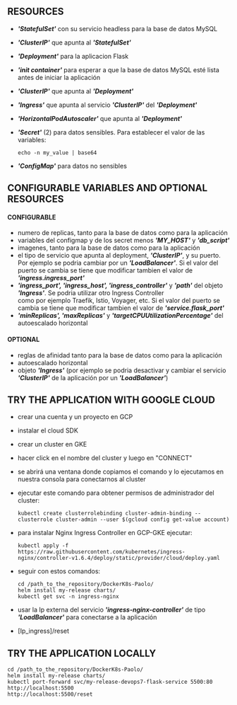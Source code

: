 
<h2>RESOURCES</h2>

- ***'StatefulSet'*** con su servicio headless para la base de datos MySQL
- ***'ClusterIP'*** que apunta al ***'StatefulSet'***
- ***'Deployment'*** para la aplicacion Flask
- ***'init container'*** para esperar a que la base de datos MySQL esté lista antes de iniciar la aplicación 
- ***'ClusterIP'*** que apunta al ***'Deployment'***
- ***'Ingress'*** que apunta al servicio ***'ClusterIP'*** del ***'Deployment'***
- ***'HorizontalPodAutoscaler'*** que apunta al ***'Deployment'***
- ***'Secret'*** (2) para datos sensibles. Para establecer el valor de las variables: 

      echo -n my_value | base64
- ***'ConfigMap'*** para datos no sensibles


<h2>CONFIGURABLE VARIABLES AND OPTIONAL RESOURCES</h2>

<h4>CONFIGURABLE</h4> 

- numero de replicas, tanto para la base de datos como para la aplicación 
- variables del configmap y de los secret menos ***'MY_HOST'*** y ***'db_script'*** 
- imagenes, tanto para la base de datos como para la aplicación 
- el tipo de servicio que apunta al deployment, ***'ClusterIP'***, y su puerto. Por ejemplo se podria cambiar por un ***'LoadBalancer'***. 
  Si el valor del puerto se cambia se tiene que modificar tambien el valor de ***'ingress.ingress_port'*** 
- ***'ingress_port', 'ingress_host', 'ingress_controller'*** y ***'path'*** del objeto ***'Ingress'***. Se podria utilizar otro Ingress Controller  
  como por ejemplo Traefik, Istio, Voyager, etc. Si el valor del puerto se cambia se tiene que modificar tambien el valor de ***'service.flask_port'*** 
- ***'minReplicas', 'maxReplicas'*** y ***'targetCPUUtilizationPercentage'*** del autoescalado horizontal 

<h4>OPTIONAL</h4>

- reglas de afinidad tanto para la base de datos como para la aplicación 
- autoescalado horizontal 
- objeto ***'Ingress'*** (por ejemplo se podria desactivar y cambiar el servicio ***'ClusterIP'*** de la aplicación por un ***'LoadBalancer'***) 


<h2>TRY THE APPLICATION WITH GOOGLE CLOUD</h2>

- crear una cuenta y un proyecto en GCP
- instalar el cloud SDK
- crear un cluster en GKE
- hacer click en el nombre del cluster y luego en "CONNECT" 
- se abrirá una ventana donde copiamos el comando y lo ejecutamos en nuestra consola para conectarnos al cluster
- ejecutar este comando para obtener permisos de administrador del cluster:

      kubectl create clusterrolebinding cluster-admin-binding --clusterrole cluster-admin --user $(gcloud config get-value account)
- para instalar Nginx Ingress Controller en GCP-GKE ejecutar: 

      kubectl apply -f https://raw.githubusercontent.com/kubernetes/ingress-nginx/controller-v1.6.4/deploy/static/provider/cloud/deploy.yaml
- seguir con estos comandos:
  
      cd /path_to_the_repository/DockerK8s-Paolo/
      helm install my-release charts/
      kubectl get svc -n ingress-nginx
- usar la Ip externa del servicio ***'ingress-nginx-controller'*** de tipo ***'LoadBalancer'*** para conectarse a la aplicación
- [Ip_ingress]/reset

<h2>TRY THE APPLICATION LOCALLY</h2>

    cd /path_to_the_repository/DockerK8s-Paolo/
    helm install my-release charts/
    kubectl port-forward svc/my-release-devops7-flask-service 5500:80
    http://localhost:5500
    http://localhost:5500/reset
